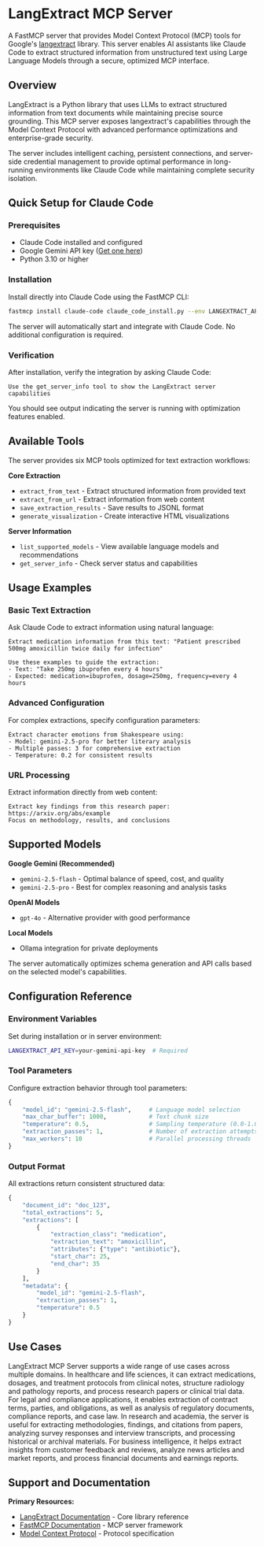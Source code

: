 # LangExtract MCP Server

A FastMCP server that provides Model Context Protocol (MCP) tools for Google's [langextract](https://github.com/google/langextract) library. This server enables AI assistants like Claude Code to extract structured information from unstructured text using Large Language Models through a secure, optimized MCP interface.

## Overview

LangExtract is a Python library that uses LLMs to extract structured information from text documents while maintaining precise source grounding. This MCP server exposes langextract's capabilities through the Model Context Protocol with advanced performance optimizations and enterprise-grade security.

The server includes intelligent caching, persistent connections, and server-side credential management to provide optimal performance in long-running environments like Claude Code while maintaining complete security isolation.

## Quick Setup for Claude Code

### Prerequisites

- Claude Code installed and configured
- Google Gemini API key ([Get one here](https://aistudio.google.com/app/apikey))
- Python 3.10 or higher

### Installation

Install directly into Claude Code using the FastMCP CLI:

```bash
fastmcp install claude-code claude_code_install.py --env LANGEXTRACT_API_KEY=your-gemini-api-key
```

The server will automatically start and integrate with Claude Code. No additional configuration is required.

### Verification

After installation, verify the integration by asking Claude Code:

```
Use the get_server_info tool to show the LangExtract server capabilities
```

You should see output indicating the server is running with optimization features enabled.

## Available Tools

The server provides six MCP tools optimized for text extraction workflows:

**Core Extraction**
- `extract_from_text` - Extract structured information from provided text
- `extract_from_url` - Extract information from web content
- `save_extraction_results` - Save results to JSONL format
- `generate_visualization` - Create interactive HTML visualizations

**Server Information**
- `list_supported_models` - View available language models and recommendations  
- `get_server_info` - Check server status and capabilities

## Usage Examples

### Basic Text Extraction

Ask Claude Code to extract information using natural language:

```
Extract medication information from this text: "Patient prescribed 500mg amoxicillin twice daily for infection"

Use these examples to guide the extraction:
- Text: "Take 250mg ibuprofen every 4 hours"
- Expected: medication=ibuprofen, dosage=250mg, frequency=every 4 hours
```

### Advanced Configuration

For complex extractions, specify configuration parameters:

```
Extract character emotions from Shakespeare using:
- Model: gemini-2.5-pro for better literary analysis
- Multiple passes: 3 for comprehensive extraction
- Temperature: 0.2 for consistent results
```

### URL Processing

Extract information directly from web content:

```
Extract key findings from this research paper: https://arxiv.org/abs/example
Focus on methodology, results, and conclusions
```

## Supported Models

**Google Gemini (Recommended)**
- `gemini-2.5-flash` - Optimal balance of speed, cost, and quality
- `gemini-2.5-pro` - Best for complex reasoning and analysis tasks

**OpenAI Models**
- `gpt-4o` - Alternative provider with good performance

**Local Models**
- Ollama integration for private deployments

The server automatically optimizes schema generation and API calls based on the selected model's capabilities.

## Configuration Reference

### Environment Variables

Set during installation or in server environment:

```bash
LANGEXTRACT_API_KEY=your-gemini-api-key  # Required
```

### Tool Parameters

Configure extraction behavior through tool parameters:

```python
{
    "model_id": "gemini-2.5-flash",     # Language model selection
    "max_char_buffer": 1000,            # Text chunk size
    "temperature": 0.5,                 # Sampling temperature (0.0-1.0)  
    "extraction_passes": 1,             # Number of extraction attempts
    "max_workers": 10                   # Parallel processing threads
}
```

### Output Format

All extractions return consistent structured data:

```python
{
    "document_id": "doc_123",
    "total_extractions": 5,
    "extractions": [
        {
            "extraction_class": "medication", 
            "extraction_text": "amoxicillin",
            "attributes": {"type": "antibiotic"},
            "start_char": 25,
            "end_char": 35
        }
    ],
    "metadata": {
        "model_id": "gemini-2.5-flash",
        "extraction_passes": 1,
        "temperature": 0.5
    }
}
```

## Use Cases

LangExtract MCP Server supports a wide range of use cases across multiple domains. In healthcare and life sciences, it can extract medications, dosages, and treatment protocols from clinical notes, structure radiology and pathology reports, and process research papers or clinical trial data. For legal and compliance applications, it enables extraction of contract terms, parties, and obligations, as well as analysis of regulatory documents, compliance reports, and case law. In research and academia, the server is useful for extracting methodologies, findings, and citations from papers, analyzing survey responses and interview transcripts, and processing historical or archival materials. For business intelligence, it helps extract insights from customer feedback and reviews, analyze news articles and market reports, and process financial documents and earnings reports.

## Support and Documentation

**Primary Resources:**
- [LangExtract Documentation](https://github.com/google/langextract) - Core library reference
- [FastMCP Documentation](https://gofastmcp.com/) - MCP server framework
- [Model Context Protocol](https://modelcontextprotocol.io/) - Protocol specification
